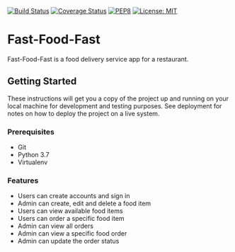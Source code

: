 [![Build Status](https://travis-ci.org/mashafrancis/fast-food-fast.svg?branch=ft-rest-endpoints-160239260)](https://travis-ci.org/mashafrancis/fast-food-fast)
[![Coverage Status](https://coveralls.io/repos/github/mashafrancis/fast-food-fast/badge.svg?branch=ft-rest-endpoints-160239260)](https://coveralls.io/github/mashafrancis/fast-food-fast?branch=ft-rest-endpoints-160239260)
[![PEP8](https://img.shields.io/badge/code%20style-pep8-green.svg)](https://www.python.org/dev/peps/pep-0008/)
[![License: MIT](https://img.shields.io/badge/License-MIT-green.svg)](https://opensource.org/licenses/MIT)

# Fast-Food-Fast
Fast-Food-Fast is a food delivery service app for a restaurant.

## Getting Started

These instructions will get you a copy of the project up and running on your local machine for development and testing purposes. See deployment for notes on how to deploy the project on a live system.

### Prerequisites

* Git
* Python 3.7
* Virtualenv

### Features
* Users can create accounts and sign in
* Admin can create, edit and delete a food item
* Users can view available food items
* Users can order a specific food item
* Admin can view all orders
* Admin can view a specific food order
* Admin can update the order status
